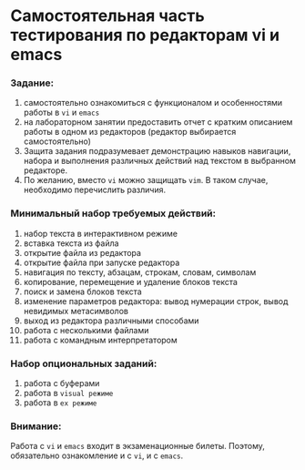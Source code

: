 # Самостоятельная часть тестирования по редакторам vi и emacs

### Задание:

1. самостоятельно ознакомиться с функционалом и особенностями работы в `vi` и `emacs`
2. на лабораторном занятии предоставить отчет с кратким описанием работы в одном из редакторов (редактор выбирается самостоятельно)
3. Защита задания подразумевает демонстрацию навыков навигации, набора и выполнения различных действий над текстом в выбранном редакторе.
4. По желанию, вместо `vi` можно защищать `vim`. В таком случае, необходимо перечислить различия.

### Минимальный набор требуемых действий:

1. набор текста в интерактивном режиме
2. вставка текста из файла
3. открытие файла из редактора
4. открытие файла при запуске редактора
5. навигация по тексту, абзацам, строкам, словам, символам
6. копирование, перемещение и удаление блоков текста
7. поиск и замена блоков текста
8. изменение параметров редактора: вывод нумерации строк, вывод невидимых метасимволов
9. выход из редактора различными способами
10. работа с несколькими файлами
11. работа с командным интерпретатором

### Набор опциональных заданий:

1. работа с буферами
2. работа в `visual режиме`
3. работа в `ex режиме`

### Внимание:

Работа с `vi` и `emacs` входит в экзаменационные билеты. Поэтому, обязательно ознакомление и с `vi`, и с `emacs`.
